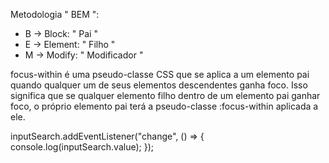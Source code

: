 Metodologia " BEM ":

- B -> Block: " Pai "
- E -> Element: " Filho "
- M -> Modify: " Modificador "

focus-within é uma pseudo-classe CSS que se aplica a um elemento pai quando qualquer um de seus elementos descendentes ganha foco. Isso significa que se qualquer elemento filho dentro de um elemento pai ganhar foco, o próprio elemento pai terá a pseudo-classe :focus-within aplicada a ele.


inputSearch.addEventListener("change", () => {
  console.log(inputSearch.value);
});